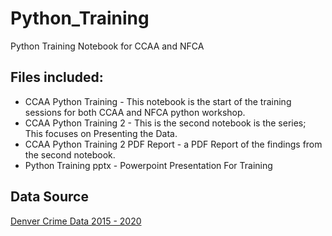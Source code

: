 # Python_Training
Python Training Notebook for CCAA and NFCA 
## Files included: 
<p><ul>
  <li> CCAA Python Training - This notebook is the start of the training sessions for both CCAA and NFCA python workshop.</li>
 <li> CCAA Python Training 2 - This is the second notebook is the series; This focuses on Presenting the Data. </li>
<li> CCAA Python Training 2 PDF Report - a PDF Report of the findings from the second notebook.</li> 
  <li> Python Training pptx - Powerpoint Presentation  For Training</li></ul></p>
  
## Data Source  
  <p><a href="https://www.denvergov.org/opendata/dataset/city-and-county-of-denver-crime">Denver Crime Data 2015 - 2020</a></p>

